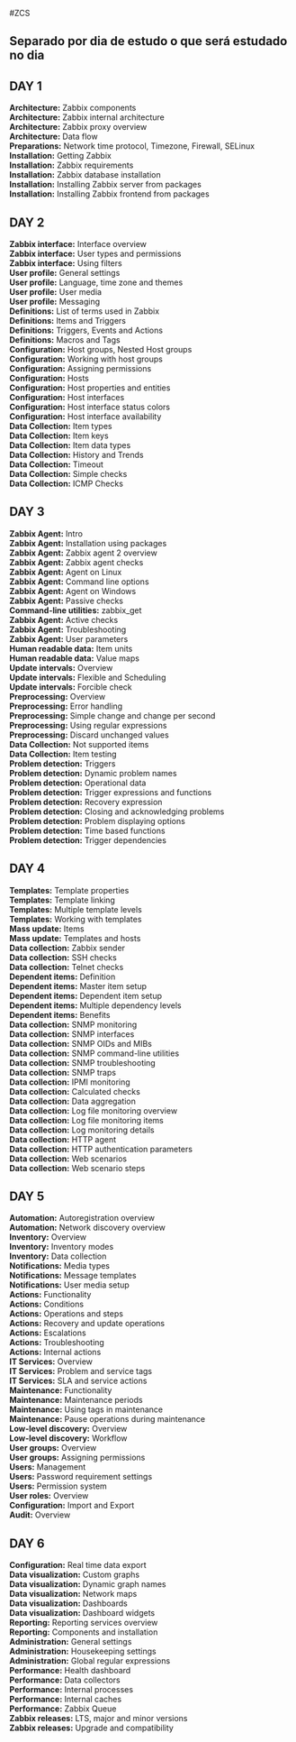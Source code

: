 #ZCS

## **Separado por dia de estudo o que será estudado no dia**<br>

## **DAY 1**<br>
**Architecture:** Zabbix components<br>
**Architecture:** Zabbix internal architecture<br>
**Architecture:** Zabbix proxy overview<br>
**Architecture:** Data flow<br>
**Preparations:** Network time protocol, Timezone, Firewall, SELinux<br>
**Installation:** Getting Zabbix<br>
**Installation:** Zabbix requirements<br>
**Installation:** Zabbix database installation<br>
**Installation:** Installing Zabbix server from packages<br>
**Installation:** Installing Zabbix frontend from packages<br>

## **DAY 2**<br>
**Zabbix interface:** Interface overview<br>
**Zabbix interface:** User types and permissions<br>
**Zabbix interface:** Using filters<br>
**User profile:** General settings<br>
**User profile:** Language, time zone and themes<br>
**User profile:** User media<br>
**User profile:** Messaging<br>
**Definitions:** List of terms used in Zabbix<br>
**Definitions:** Items and Triggers<br>
**Definitions:** Triggers, Events and Actions<br>
**Definitions:** Macros and Tags<br>
**Configuration:** Host groups, Nested Host groups<br>
**Configuration:** Working with host groups<br>
**Configuration:** Assigning permissions<br>
**Configuration:** Hosts<br>
**Configuration:** Host properties and entities<br>
**Configuration:** Host interfaces<br>
**Configuration:** Host interface status colors<br>
**Configuration:** Host interface availability<br>
**Data Collection:** Item types<br>
**Data Collection:** Item keys<br>
**Data Collection:** Item data types<br>
**Data Collection:** History and Trends<br>
**Data Collection:** Timeout<br>
**Data Collection:** Simple checks<br>
**Data Collection:** ICMP Checks<br>

## **DAY 3**<br>
**Zabbix Agent:** Intro<br>
**Zabbix Agent:** Installation using packages<br>
**Zabbix Agent:** Zabbix agent 2 overview<br>
**Zabbix Agent:** Zabbix agent checks<br>
**Zabbix Agent:** Agent on Linux<br>
**Zabbix Agent:** Command line options<br>
**Zabbix Agent:** Agent on Windows<br>
**Zabbix Agent:** Passive checks<br>
**Command-line utilities:** zabbix_get<br>
**Zabbix Agent:** Active checks<br>
**Zabbix Agent:** Troubleshooting<br>
**Zabbix Agent:** User parameters<br>
**Human readable data:** Item units<br>
**Human readable data:** Value maps<br>
**Update intervals:** Overview<br>
**Update intervals:** Flexible and Scheduling<br>
**Update intervals:** Forcible check<br>
**Preprocessing:** Overview<br>
**Preprocessing:** Error handling<br>
**Preprocessing:** Simple change and change per second<br>
**Preprocessing:** Using regular expressions<br>
**Preprocessing:** Discard unchanged values<br>
**Data Collection:** Not supported items<br>
**Data Collection:** Item testing<br>
**Problem detection:** Triggers<br>
**Problem detection:** Dynamic problem names<br>
**Problem detection:** Operational data<br>
**Problem detection:** Trigger expressions and functions<br>
**Problem detection:** Recovery expression<br>
**Problem detection:** Closing and acknowledging problems<br>
**Problem detection:** Problem displaying options<br>
**Problem detection:** Time based functions<br>
**Problem detection:** Trigger dependencies<br>

## **DAY 4**<br>
**Templates:** Template properties<br>
**Templates:** Template linking<br>
**Templates:** Multiple template levels<br>
**Templates:** Working with templates<br>
**Mass update:** Items<br>
**Mass update:** Templates and hosts<br>
**Data collection:** Zabbix sender<br>
**Data collection:** SSH checks<br>
**Data collection:** Telnet checks<br>
**Dependent items:** Definition<br>
**Dependent items:** Master item setup<br>
**Dependent items:** Dependent item setup<br>
**Dependent items:** Multiple dependency levels<br>
**Dependent items:** Benefits<br>
**Data collection:** SNMP monitoring<br>
**Data collection:** SNMP interfaces<br>
**Data collection:** SNMP OIDs and MIBs<br>
**Data collection:** SNMP command-line utilities<br>
**Data collection:** SNMP troubleshooting<br>
**Data collection:** SNMP traps<br>
**Data collection:** IPMI monitoring<br>
**Data collection:** Calculated checks<br>
**Data collection:** Data aggregation<br>
**Data collection:** Log file monitoring overview<br>
**Data collection:** Log file monitoring items<br>
**Data collection:** Log monitoring details<br>
**Data collection:** HTTP agent<br>
**Data collection:** HTTP authentication parameters<br>
**Data collection:** Web scenarios<br>
**Data collection:** Web scenario steps<br>

## **DAY 5**<br>
**Automation:** Autoregistration overview<br>
**Automation:** Network discovery overview<br>
**Inventory:** Overview<br>
**Inventory:** Inventory modes<br>
**Inventory:** Data collection<br>
**Notifications:** Media types<br>
**Notifications:** Message templates<br>
**Notifications:** User media setup<br>
**Actions:** Functionality<br>
**Actions:** Conditions<br>
**Actions:** Operations and steps<br>
**Actions:** Recovery and update operations<br>
**Actions:** Escalations<br>
**Actions:** Troubleshooting<br>
**Actions:** Internal actions<br>
**IT Services:** Overview<br>
**IT Services:** Problem and service tags<br>
**IT Services:** SLA and service actions<br>
**Maintenance:** Functionality<br>
**Maintenance:** Maintenance periods<br>
**Maintenance:** Using tags in maintenance<br>
**Maintenance:** Pause operations during maintenance<br>
**Low-level discovery:** Overview<br>
**Low-level discovery:** Workflow<br>
**User groups:** Overview<br>
**User groups:** Assigning permissions<br>
**Users:** Management<br>
**Users:** Password requirement settings<br>
**Users:** Permission system<br>
**User roles:** Overview<br>
**Configuration:** Import and Export<br>
**Audit:** Overview<br>

## **DAY 6**<br>
**Configuration:** Real time data export<br>
**Data visualization:** Custom graphs<br>
**Data visualization:** Dynamic graph names<br>
**Data visualization:** Network maps<br>
**Data visualization:** Dashboards<br>
**Data visualization:** Dashboard widgets<br>
**Reporting:** Reporting services overview<br>
**Reporting:** Components and installation<br>
**Administration:** General settings<br>
**Administration:** Housekeeping settings<br>
**Administration:** Global regular expressions<br>
**Performance:** Health dashboard<br>
**Performance:** Data collectors<br>
**Performance:** Internal processes<br>
**Performance:** Internal caches<br>
**Performance:** Zabbix Queue<br>
**Zabbix releases:** LTS, major and minor versions<br>
**Zabbix releases:** Upgrade and compatibility<br>
